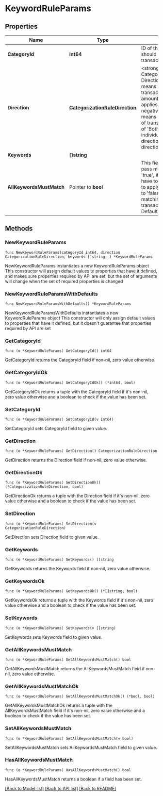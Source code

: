 # KeywordRuleParams

## Properties

Name | Type | Description | Notes
------------ | ------------- | ------------- | -------------
**CategoryId** | **int64** | ID of the category that this rule should assign to the matching transactions | 
**Direction** | [**CategorizationRuleDirection**](CategorizationRuleDirection.md) | &lt;strong&gt;Type:&lt;/strong&gt; CategorizationRuleDirection&lt;br/&gt; Direction for the rule. &#39;Income&#39; means that the rule applies to transactions with a positive amount only, &#39;Spending&#39; means it applies to transactions with a negative amount only. &#39;Both&#39; means that it applies to both kind of transactions. Note that in case of &#39;Both&#39;, finAPI will create two individual rules (one with direction &#39;Income&#39; and one with direction &#39;Spending&#39;). | 
**Keywords** | **[]string** |  | 
**AllKeywordsMustMatch** | Pointer to **bool** | This field is only relevant if you pass multiple keywords. If set to &#39;true&#39;, it means that all keywords have to be found in a transaction to apply the given category. If set to &#39;false&#39;, then even a single matching keyword in a transaction can trigger this rule. Default value is &#39;false&#39;. | [optional] [default to false]

## Methods

### NewKeywordRuleParams

`func NewKeywordRuleParams(categoryId int64, direction CategorizationRuleDirection, keywords []string, ) *KeywordRuleParams`

NewKeywordRuleParams instantiates a new KeywordRuleParams object
This constructor will assign default values to properties that have it defined,
and makes sure properties required by API are set, but the set of arguments
will change when the set of required properties is changed

### NewKeywordRuleParamsWithDefaults

`func NewKeywordRuleParamsWithDefaults() *KeywordRuleParams`

NewKeywordRuleParamsWithDefaults instantiates a new KeywordRuleParams object
This constructor will only assign default values to properties that have it defined,
but it doesn't guarantee that properties required by API are set

### GetCategoryId

`func (o *KeywordRuleParams) GetCategoryId() int64`

GetCategoryId returns the CategoryId field if non-nil, zero value otherwise.

### GetCategoryIdOk

`func (o *KeywordRuleParams) GetCategoryIdOk() (*int64, bool)`

GetCategoryIdOk returns a tuple with the CategoryId field if it's non-nil, zero value otherwise
and a boolean to check if the value has been set.

### SetCategoryId

`func (o *KeywordRuleParams) SetCategoryId(v int64)`

SetCategoryId sets CategoryId field to given value.


### GetDirection

`func (o *KeywordRuleParams) GetDirection() CategorizationRuleDirection`

GetDirection returns the Direction field if non-nil, zero value otherwise.

### GetDirectionOk

`func (o *KeywordRuleParams) GetDirectionOk() (*CategorizationRuleDirection, bool)`

GetDirectionOk returns a tuple with the Direction field if it's non-nil, zero value otherwise
and a boolean to check if the value has been set.

### SetDirection

`func (o *KeywordRuleParams) SetDirection(v CategorizationRuleDirection)`

SetDirection sets Direction field to given value.


### GetKeywords

`func (o *KeywordRuleParams) GetKeywords() []string`

GetKeywords returns the Keywords field if non-nil, zero value otherwise.

### GetKeywordsOk

`func (o *KeywordRuleParams) GetKeywordsOk() (*[]string, bool)`

GetKeywordsOk returns a tuple with the Keywords field if it's non-nil, zero value otherwise
and a boolean to check if the value has been set.

### SetKeywords

`func (o *KeywordRuleParams) SetKeywords(v []string)`

SetKeywords sets Keywords field to given value.


### GetAllKeywordsMustMatch

`func (o *KeywordRuleParams) GetAllKeywordsMustMatch() bool`

GetAllKeywordsMustMatch returns the AllKeywordsMustMatch field if non-nil, zero value otherwise.

### GetAllKeywordsMustMatchOk

`func (o *KeywordRuleParams) GetAllKeywordsMustMatchOk() (*bool, bool)`

GetAllKeywordsMustMatchOk returns a tuple with the AllKeywordsMustMatch field if it's non-nil, zero value otherwise
and a boolean to check if the value has been set.

### SetAllKeywordsMustMatch

`func (o *KeywordRuleParams) SetAllKeywordsMustMatch(v bool)`

SetAllKeywordsMustMatch sets AllKeywordsMustMatch field to given value.

### HasAllKeywordsMustMatch

`func (o *KeywordRuleParams) HasAllKeywordsMustMatch() bool`

HasAllKeywordsMustMatch returns a boolean if a field has been set.


[[Back to Model list]](../README.md#documentation-for-models) [[Back to API list]](../README.md#documentation-for-api-endpoints) [[Back to README]](../README.md)


